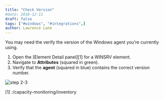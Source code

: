 ```yaml
---
title: "Check Version"
#date: 2018-12-11
draft: false
tags: ["#windows", "#integrations",]
author: Lawrence Lane
---
```


You may need the verify the version of the Windows agent you’re currently using.

1. Open the [Element Detail panel][1] for a WINSRV element.
2. Navigate to **Attributes** (squared in green).
3. Verify that the **agent** (squared in blue) contains the correct version number.

![step 2-3](/images/windows-agent-check-version/step-2-3.png)


[1] :/capacity-monitoring/inventory
